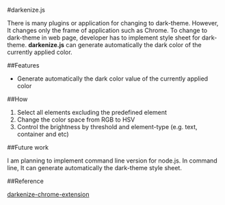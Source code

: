 #darkenize.js

There is many plugins or application for changing to dark-theme. However, It changes only the frame of application such as Chrome. To change to dark-theme in web page, developer has to implement style sheet for dark-theme. **darkenize.js** can generate automatically the dark color of the currently applied color.

##Features

- Generate automatically the dark color value of the currently applied color


##How

1. Select all elements excluding the predefined element
1. Change the color space from RGB to HSV
2. Control the brightness by threshold and element-type (e.g. text, container and etc)

##Future work

I am planning to implement command line version for node.js. In command line, It can generate automatically the dark-theme style sheet.

##Reference

[darkenize-chrome-extension](https://github.com/se0kjun/darkenize-chrome-extension)